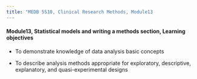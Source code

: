 ```yaml
---
title: "MEDB 5510, Clinical Research Methods, Module13
---
```


#### Module13, Statistical models and writing a methods section, Learning objectives

+ To demonstrate knowledge of data analysis basic concepts

+ To describe analysis methods appropriate for exploratory, descriptive, explanatory, and quasi-experimental designs
